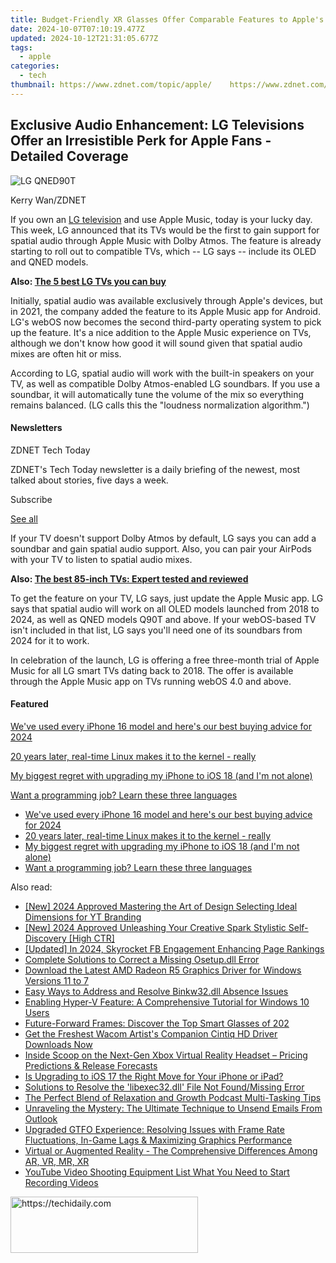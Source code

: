 ```yaml
---
title: Budget-Friendly XR Glasses Offer Comparable Features to Apple's Vision Pro, Beats FOMO - Exclusive Coverage by ZDNET
date: 2024-10-07T07:10:19.477Z
updated: 2024-10-12T21:31:05.677Z
tags:
  - apple
categories:
  - tech
thumbnail: https://www.zdnet.com/topic/apple/    https://www.zdnet.com/a/img/resize/08d0fbb96cef5a358f081629be63ccace517d926/2024/07/16/849a7931-0391-418e-b993-58592138b190/viture-one-2024.jpg?width=170&height=96&fit=crop&auto=webp
---
```


## Exclusive Audio Enhancement: LG Televisions Offer an Irresistible Perk for Apple Fans - Detailed Coverage

![LG QNED90T](https://www.zdnet.com/a/img/resize/c89d6b65a0548c3fceae530de3391b92ee177f1f/2024/05/03/8bf7ef6d-4582-4079-93ba-a4a331cdf00f/dsc00275.jpg?auto=webp&width=1280)

Kerry Wan/ZDNET

If you own an [LG television](https://www.zdnet.com/home-and-office/home-entertainment/best-lg-tv/) and use Apple Music, today is your lucky day. This week, LG announced that its TVs would be the first to gain support for spatial audio through Apple Music with Dolby Atmos. The feature is already starting to roll out to compatible TVs, which -- LG says -- include its OLED and QNED models.

**Also: [The 5 best LG TVs you can buy](https://www.zdnet.com/home-and-office/home-entertainment/best-lg-tv/)**

Initially, spatial audio was available exclusively through Apple's devices, but in 2021, the company added the feature to its Apple Music app for Android. LG's webOS now becomes the second third-party operating system to pick up the feature. It's a nice addition to the Apple Music experience on TVs, although we don't know how good it will sound given that spatial audio mixes are often hit or miss.

According to LG, spatial audio will work with the built-in speakers on your TV, as well as compatible Dolby Atmos-enabled LG soundbars. If you use a soundbar, it will automatically tune the volume of the mix so everything remains balanced. (LG calls this the "loudness normalization algorithm.")

#### Newsletters

ZDNET Tech Today

ZDNET's Tech Today newsletter is a daily briefing of the newest, most talked about stories, five days a week.

 Subscribe

[See all](https://www.zdnet.com/newsletters/)

If your TV doesn't support Dolby Atmos by default, LG says you can add a soundbar and gain spatial audio support. Also, you can pair your AirPods with your TV to listen to spatial audio mixes.

**Also: [The best 85-inch TVs: Expert tested and reviewed](https://www.zdnet.com/home-and-office/home-entertainment/best-85-inch-tv/)**

To get the feature on your TV, LG says, just update the Apple Music app. LG says that spatial audio will work on all OLED models launched from 2018 to 2024, as well as QNED models Q90T and above. If your webOS-based TV isn't included in that list, LG says you'll need one of its soundbars from 2024 for it to work.

In celebration of the launch, LG is offering a free three-month trial of Apple Music for all LG smart TVs dating back to 2018\. The offer is available through the Apple Music app on TVs running webOS 4.0 and above.

#### Featured

[We've used every iPhone 16 model and here's our best buying advice for 2024](https://www.zdnet.com/article/iphone-16-pro-max-buying-advice-2024/ "We've used every iPhone 16 model and here's our best buying advice for 2024")

[20 years later, real-time Linux makes it to the kernel - really](https://www.zdnet.com/article/20-years-later-real-time-linux-makes-it-to-the-kernel-really/ "20 years later, real-time Linux makes it to the kernel - really")

[My biggest regret with upgrading my iPhone to iOS 18 (and I'm not alone)](https://www.zdnet.com/article/my-biggest-regret-with-upgrading-my-iphone-to-ios-18-and-im-not-alone/ "My biggest regret with upgrading my iPhone to iOS 18 (and I'm not alone)")

[Want a programming job? Learn these three languages](https://www.zdnet.com/article/want-a-programming-job-learn-these-three-languages/ "Want a programming job? Learn these three languages")

* [We've used every iPhone 16 model and here's our best buying advice for 2024](https://www.zdnet.com/article/iphone-16-pro-max-buying-advice-2024/ "We've used every iPhone 16 model and here's our best buying advice for 2024")
* [20 years later, real-time Linux makes it to the kernel - really](https://www.zdnet.com/article/20-years-later-real-time-linux-makes-it-to-the-kernel-really/ "20 years later, real-time Linux makes it to the kernel - really")
* [My biggest regret with upgrading my iPhone to iOS 18 (and I'm not alone)](https://www.zdnet.com/article/my-biggest-regret-with-upgrading-my-iphone-to-ios-18-and-im-not-alone/ "My biggest regret with upgrading my iPhone to iOS 18 (and I'm not alone)")
* [Want a programming job? Learn these three languages](https://www.zdnet.com/article/want-a-programming-job-learn-these-three-languages/ "Want a programming job? Learn these three languages")

<ins class="adsbygoogle"
     style="display:block"
     data-ad-format="autorelaxed"
     data-ad-client="ca-pub-7571918770474297"
     data-ad-slot="1223367746"></ins>

<ins class="adsbygoogle"
     style="display:block"
     data-ad-client="ca-pub-7571918770474297"
     data-ad-slot="8358498916"
     data-ad-format="auto"
     data-full-width-responsive="true"></ins>

<span class="atpl-alsoreadstyle">Also read:</span>
<div><ul>
<li><a href="https://youtube-docs.techidaily.com/024-approved-mastering-the-art-of-design-selecting-ideal-dimensions-for-yt-branding/"><u>[New] 2024 Approved Mastering the Art of Design Selecting Ideal Dimensions for YT Branding</u></a></li>
<li><a href="https://youtube-data.techidaily.com/024-approved-unleashing-your-creative-spark-stylistic-self-discovery-high-ctr/"><u>[New] 2024 Approved Unleashing Your Creative Spark Stylistic Self-Discovery [High CTR]</u></a></li>
<li><a href="https://facebook-video-recording.techidaily.com/updated-in-2024-skyrocket-fb-engagement-enhancing-page-rankings/"><u>[Updated] In 2024, Skyrocket FB Engagement Enhancing Page Rankings</u></a></li>
<li><a href="https://techno-recovery.techidaily.com/complete-solutions-to-correct-a-missing-osetupdll-error/"><u>Complete Solutions to Correct a Missing Osetup.dll Error</u></a></li>
<li><a href="https://win-dash.techidaily.com/download-the-latest-amd-radeon-r5-graphics-driver-for-windows-versions-11-to-7/"><u>Download the Latest AMD Radeon R5 Graphics Driver for Windows Versions 11 to 7</u></a></li>
<li><a href="https://techno-recovery.techidaily.com/easy-ways-to-address-and-resolve-binkw32dll-absence-issues/"><u>Easy Ways to Address and Resolve Binkw32.dll Absence Issues</u></a></li>
<li><a href="https://program-issues.techidaily.com/enabling-hyper-v-feature-a-comprehensive-tutorial-for-windows-10-users/"><u>Enabling Hyper-V Feature: A Comprehensive Tutorial for Windows 10 Users</u></a></li>
<li><a href="https://techno-recovery.techidaily.com/future-forward-frames-discover-the-top-smart-glasses-of-202/"><u>Future-Forward Frames: Discover the Top Smart Glasses of 202</u></a></li>
<li><a href="https://driver-download.techidaily.com/get-the-freshest-wacom-artists-companion-cintiq-hd-driver-downloads-now/"><u>Get the Freshest Wacom Artist's Companion Cintiq HD Driver Downloads Now</u></a></li>
<li><a href="https://techno-recovery.techidaily.com/inside-scoop-on-the-next-gen-xbox-virtual-reality-headset-pricing-predictions-and-release-forecasts/"><u>Inside Scoop on the Next-Gen Xbox Virtual Reality Headset – Pricing Predictions & Release Forecasts</u></a></li>
<li><a href="https://techno-recovery.techidaily.com/is-upgrading-to-ios-17-the-right-move-for-your-iphone-or-ipad/"><u>Is Upgrading to iOS 17 the Right Move for Your iPhone or iPad?</u></a></li>
<li><a href="https://techno-recovery.techidaily.com/solutions-to-resolve-the-libexec32dll-file-not-foundmissing-error/"><u>Solutions to Resolve the 'libexec32.dll' File Not Found/Missing Error</u></a></li>
<li><a href="https://extra-information.techidaily.com/the-perfect-blend-of-relaxation-and-growth-podcast-multi-tasking-tips/"><u>The Perfect Blend of Relaxation and Growth Podcast Multi-Tasking Tips</u></a></li>
<li><a href="https://techno-recovery.techidaily.com/unraveling-the-mystery-the-ultimate-technique-to-unsend-emails-from-outlook/"><u>Unraveling the Mystery: The Ultimate Technique to Unsend Emails From Outlook</u></a></li>
<li><a href="https://win-blog.techidaily.com/upgraded-gtfo-experience-resolving-issues-with-frame-rate-fluctuations-in-game-lags-and-maximizing-graphics-performance/"><u>Upgraded GTFO Experience: Resolving Issues with Frame Rate Fluctuations, In-Game Lags & Maximizing Graphics Performance</u></a></li>
<li><a href="https://techno-recovery.techidaily.com/virtual-or-augmented-reality-the-comprehensive-differences-among-ar-vr-mr-xr/"><u>Virtual or Augmented Reality - The Comprehensive Differences Among AR, VR, MR, XR</u></a></li>
<li><a href="https://youtube-clips.techidaily.com/youtube-video-shooting-equipment-list-what-you-need-to-start-recording-videos/"><u>YouTube Video Shooting Equipment List What You Need to Start Recording Videos</u></a></li>
</ul></div>

<!-- affiliate ads begin -->
<a href="https://malaysia-healthcare-travel-council.pxf.io/c/5597632/1557746/17382" target="_top" id="1557746">
  <img src="//a.impactradius-go.com/display-ad/17382-1557746" border="0" alt="https://techidaily.com" width="300" height="90"/>
</a>
<img height="0" width="0" src="https://malaysia-healthcare-travel-council.pxf.io/i/5597632/1557746/17382" style="position:absolute;visibility:hidden;" border="0" />
<!-- affiliate ads end -->

